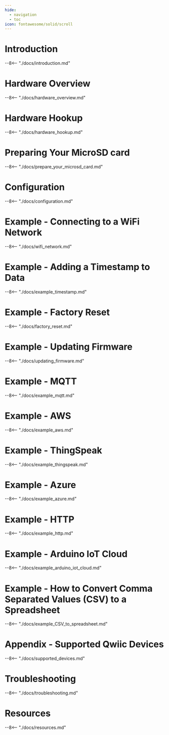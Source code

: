 ```yaml
---
hide:
  - navigation
  - toc
icon: fontawesome/solid/scroll
---
```


# Introduction
--8<-- "./docs/introduction.md"

# Hardware Overview
--8<-- "./docs/hardware_overview.md"

# Hardware Hookup
--8<-- "./docs/hardware_hookup.md"

# Preparing Your MicroSD card
--8<-- "./docs/prepare_your_microsd_card.md"

# Configuration
--8<-- "./docs/configuration.md"

# Example - Connecting to a WiFi Network
--8<-- "./docs/wifi_network.md"

# Example - Adding a Timestamp to Data
--8<-- "./docs/example_timestamp.md"

# Example - Factory Reset
--8<-- "./docs/factory_reset.md"

# Example - Updating Firmware
--8<-- "./docs/updating_firmware.md"

# Example - MQTT
--8<-- "./docs/example_mqtt.md"

# Example - AWS
--8<-- "./docs/example_aws.md"

# Example - ThingSpeak
--8<-- "./docs/example_thingspeak.md"

# Example - Azure
--8<-- "./docs/example_azure.md"

# Example - HTTP
--8<-- "./docs/example_http.md"

# Example - Arduino IoT Cloud
--8<-- "./docs/example_arduino_iot_cloud.md"

# Example - How to Convert Comma Separated Values (CSV) to a Spreadsheet
--8<-- "./docs/example_CSV_to_spreadsheet.md"

# Appendix - Supported Qwiic Devices
--8<-- "./docs/supported_devices.md"

# Troubleshooting
--8<-- "./docs/troubleshooting.md"

# Resources
--8<-- "./docs/resources.md"
